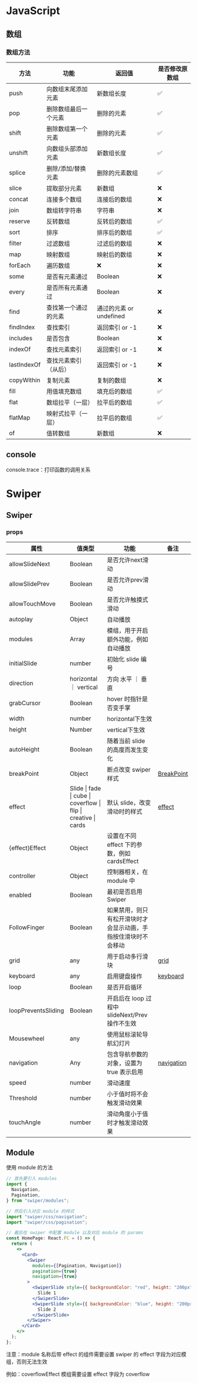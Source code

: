 # JavaScript

## 数组

### 数组方法

| 方法        | 功能                 | 返回值                  | 是否修改原数组 |
| ----------- | -------------------- | ----------------------- | -------------- |
| push        | 向数组末尾添加元素   | 新数组长度              | ✅              |
| pop         | 删除数组最后一个元素 | 删除的元素              | ✅              |
| shift       | 删除数组第一个元素   | 删除的元素              | ✅              |
| unshift     | 向数组头部添加元素   | 新数组长度              | ✅              |
| splice      | 删除/添加/替换元素   | 删除的元素数组          | ✅              |
| slice       | 提取部分元素         | 新数组                  | ❌              |
| concat      | 连接多个数组         | 连接后的数组            | ❌              |
| join        | 数组转字符串         | 字符串                  | ❌              |
| reserve     | 反转数组             | 反转后的数组            | ✅              |
| sort        | 排序                 | 排序后的数组            | ✅              |
| filter      | 过滤数组             | 过滤后的数组            | ❌              |
| map         | 映射数组             | 映射后的数组            | ❌              |
| forEach     | 遍历数组             | ❌                       | ❌              |
| some        | 是否有元素通过       | Boolean                 | ❌              |
| every       | 是否所有元素通过     | Boolean                 | ❌              |
| find        | 查找第一个通过的元素 | 通过的元素 or undefined | ❌              |
| findIndex   | 查找索引             | 返回索引 or -1          | ❌              |
| includes    | 是否包含             | Boolean                 | ❌              |
| indexOf     | 查找元素索引         | 返回索引 or -1          | ❌              |
| lastIndexOf | 查找元素索引（从后） | 返回索引 or -1          | ❌              |
| copyWithin  | 复制元素             | 复制的数组              | ❌              |
| fill        | 用值填充数组         | 填充后的数组            | ✅              |
| flat        | 数组拉平（一层）     | 拉平后的数组            | ✅              |
| flatMap     | 映射式拉平（一层）   | 拉平后的数组            | ✅              |
| of          | 值转数组             | 新数组                  | ❌              |

## console

console.trace：打印函数的调用关系

# Swiper

## Swiper

### props

| 属性                | 值类型                                                       | 功能                                                         | 备注                                                         |
| ------------------- | ------------------------------------------------------------ | ------------------------------------------------------------ | ------------------------------------------------------------ |
| allowSlideNext      | Boolean                                                      | 是否允许next滑动                                             |                                                              |
| allowSlidePrev      | Boolean                                                      | 是否允许prev滑动                                             |                                                              |
| allowTouchMove      | Boolean                                                      | 是否允许触摸式滑动                                           |                                                              |
| autoplay            | Object                                                       | 自动播放                                                     |                                                              |
| modules             | Array                                                        | 模组，用于开启额外功能，例如自动播放                         |                                                              |
| initialSlide        | number                                                       | 初始化 slide 编号                                            |                                                              |
| direction           | horizontal ｜ vertical                                       | 方向 水平 ｜ 垂直                                            |                                                              |
| grabCursor          | Boolean                                                      | hover 时指针是否变手掌                                       |                                                              |
| width               | number                                                       | horizontal下生效                                             |                                                              |
| height              | Number                                                       | vertical下生效                                               |                                                              |
| autoHeight          | Boolean                                                      | 随着当前 slide 的高度而发生变化                              |                                                              |
| breakPoint          | Object                                                       | 断点改变 swiper 样式                                         | [BreakPoint](https://swiperjs.com/swiper-api#param-breakpoints) |
| effect              | Slide \| fade \| cube \| coverflow \| flip \| creative \| cards | 默认 slide，改变滑动时的样式                                 | [effect](https://swiperjs.com/swiper-api#param-effect)       |
| {effect}Effect      | Object                                                       | 设置在不同 effect 下的参数，例如 cardsEffect                 |                                                              |
| controller          | Object                                                       | 控制器相关，在 module 中                                     |                                                              |
| enabled             | Boolean                                                      | 最初是否启用 Swiper                                          |                                                              |
| FollowFinger        | Boolean                                                      | 如果禁用，则只有松开滑块时才会显示动画，手指按住滑块时不会移动 |                                                              |
| grid                | any                                                          | 用于启动多行滑块                                             | [grid](https://swiperjs.com/swiper-api#param-grid)           |
| keyboard            | any                                                          | 启用键盘操作                                                 | [keyboard](https://swiperjs.com/swiper-api#param-keyboard)   |
| loop                | Boolean                                                      | 是否开启循环                                                 |                                                              |
| loopPreventsSliding | Boolean                                                      | 开启后在 loop 过程中 slideNext/Prev 操作不生效               |                                                              |
| Mousewheel          | any                                                          | 使用鼠标滚轮导航幻灯片                                       |                                                              |
| navigation          | Any                                                          | 包含导航参数的对象，设置为 true 表示启用                     | [navigation](https://swiperjs.com/swiper-api#param-navigation) |
| speed               | number                                                       | 滑动速度                                                     |                                                              |
| Threshold           | number                                                       | 小于值时将不会触发滑动效果                                   |                                                              |
| touchAngle          | number                                                       | 滑动角度小于值时才触发滑动效果                               |                                                              |

## Module

使用 module 的方法

```jsx
// 首先要引入 modules
import {
  Navigation,
  Pagination,
} from "swiper/modules"; 

// 然后引入对应 module 的样式
import "swiper/css/navigation";
import "swiper/css/pagination";

// 最后在 swiper 中配置 module 以及对应 module 的 params
const HomePage: React.FC = () => {
  return (
    <>
      <Card>
        <Swiper
          modules={[Pagination, Navigation]}
          pagination={true}
          navigation={true}
        >
          <SwiperSlide style={{ backgroundColor: "red", height: "200px" }}>
            Slide 1
          </SwiperSlide>
          <SwiperSlide style={{ backgroundColor: "blue", height: "200px" }}>
            Slide 2
          </SwiperSlide>
        </Swiper>
      </Card>
    </>
  );
};
```

注意：module 名称后带 effect 的组件需要设置 swiper 的 effect 字段为对应模组，否则无法生效

例如：coverflowEffect 模组需要设置 effect 字段为 coverflow

